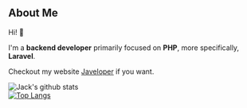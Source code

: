 ## About Me

Hi! :wave:

I'm a **backend developer** primarily focused on **PHP**, more specifically, **Laravel**.

Checkout my website [Javeloper](https://javeloper.co.uk) if you want.

![Jack's github stats](https://github-readme-stats.vercel.app/api?username=Jxckaroo&show_icons=true&theme=gotham) <br>
[![Top Langs](https://github-readme-stats.vercel.app/api/top-langs/?username=Jxckaroo&theme=gotham&layout=compact)](https://github.com/Jxckaroo/Jxckaroo)
